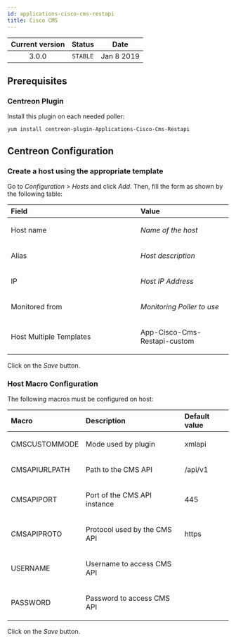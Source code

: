 ```yaml
---
id: applications-cisco-cms-restapi
title: Cisco CMS
---
```


| Current version | Status | Date |
| :-: | :-: | :-: |
| 3.0.0 | `STABLE` | Jan  8 2019 |

## Prerequisites
### Centreon Plugin
Install this plugin on each needed poller:

    yum install centreon-plugin-Applications-Cisco-Cms-Restapi

## Centreon Configuration
### Create a host using the appropriate template
Go to *Configuration &gt; Hosts* and click *Add*. Then, fill the form as
shown by the following table:

<table>
<colgroup>
<col width="58%" />
<col width="41%" />
</colgroup>
<thead>
<tr class="header">
<th align="left">Field</th>
<th align="left">Value</th>
</tr>
</thead>
<tbody>
<tr class="odd">
<td align="left"><p>Host name</p></td>
<td align="left"><p><em>Name of the host</em></p></td>
</tr>
<tr class="even">
<td align="left"><p>Alias</p></td>
<td align="left"><p><em>Host description</em></p></td>
</tr>
<tr class="odd">
<td align="left"><p>IP</p></td>
<td align="left"><p><em>Host IP Address</em></p></td>
</tr>
<tr class="even">
<td align="left"><p>Monitored from</p></td>
<td align="left"><p><em>Monitoring Poller to use</em></p></td>
</tr>
<tr class="odd">
<td align="left"><p>Host Multiple Templates</p></td>
<td align="left"><p>App-Cisco-Cms-Restapi-custom</p></td>
</tr>
</tbody>
</table>

Click on the *Save* button.

### Host Macro Configuration
The following macros must be configured on host:

<table>
<colgroup>
<col width="23%" />
<col width="53%" />
<col width="24%" />
</colgroup>
<thead>
<tr class="header">
<th align="left">Macro</th>
<th align="left">Description</th>
<th align="left">Default value</th>
</tr>
</thead>
<tbody>
<tr class="odd">
<td align="left"><p>CMSCUSTOMMODE</p></td>
<td align="left"><p>Mode used by plugin</p></td>
<td align="left"><p>xmlapi</p></td>
</tr>
<tr class="even">
<td align="left"><p>CMSAPIURLPATH</p></td>
<td align="left"><p>Path to the CMS API</p></td>
<td align="left"><p>/api/v1</p></td>
</tr>
<tr class="odd">
<td align="left"><p>CMSAPIPORT</p></td>
<td align="left"><p>Port of the CMS API instance</p></td>
<td align="left"><p>445</p></td>
</tr>
<tr class="even">
<td align="left"><p>CMSAPIPROTO</p></td>
<td align="left"><p>Protocol used by the CMS API</p></td>
<td align="left"><p>https</p></td>
</tr>
<tr class="odd">
<td align="left"><p>USERNAME</p></td>
<td align="left"><p>Username to access CMS API</p></td>
<td align="left"><p></p></td>
</tr>
<tr class="even">
<td align="left"><p>PASSWORD</p></td>
<td align="left"><p>Password to access CMS API</p></td>
<td align="left"><p></p></td>
</tr>
</tbody>
</table>

Click on the *Save* button.

